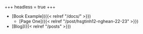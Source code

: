 +++
headless = true
+++

- [Book Example]({{< relref "/docs/" >}})
  - [Page One]({{< relref "/post/hsgtinh12-nghean-22-23" >}})
- [Blog]({{< relref "/posts" >}})
